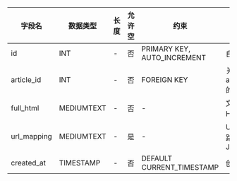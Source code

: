 | 字段名 | 数据类型 | 长度 | 允许空 | 约束 | 说明 |
|--------|---------|------|--------|------|------|
| id | INT | - | 否 | PRIMARY KEY, AUTO_INCREMENT | 自增主键ID |
| article_id | INT | - | 否 | FOREIGN KEY | 关联article_table的ID |
| full_html | MEDIUMTEXT | - | 否 | - | 文章完整HTML内容 |
| url_mapping | MEDIUMTEXT | - | 是 | - | URL到本地路径的映射JSON |
| created_at | TIMESTAMP | - | 否 | DEFAULT CURRENT_TIMESTAMP | 创建时间 |